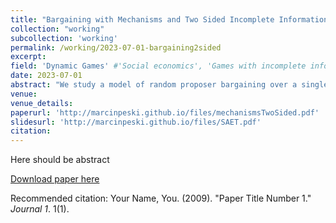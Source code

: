 ```yaml
---
title: "Bargaining with Mechanisms and Two Sided Incomplete Information"
collection: "working"
subcollection: 'working'
permalink: /working/2023-07-01-bargaining2sided
excerpt: 
field: 'Dynamic Games' #'Social economics', 'Games with incomplete information',  'Statistical decision theory', 'Social economics'
date: 2023-07-01
abstract: "We study a model of random proposer bargaining over a single good with transfers. Players offer arbirtrary mechanisms. Each player has two (private valuation) types. We provide non-trivial payoff bounds that depend on the bargaining strngth of the player. For a large set of initial beliefs, the equilibrium payoffs are unique."
venue:
venue_details:
paperurl: 'http://marcinpeski.github.io/files/mechanismsTwoSided.pdf'
slidesurl: 'http://marcinpeski.github.io/files/SAET.pdf'
citation: 
---
```

Here should be abstract

[Download paper here](http://academicpages.github.io/files/paper1.pdf)

Recommended citation: Your Name, You. (2009). "Paper Title Number 1." <i>Journal 1</i>. 1(1).